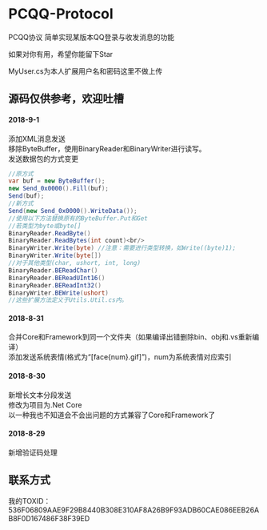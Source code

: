 # PCQQ-Protocol
PCQQ协议
简单实现某版本QQ登录与收发消息的功能


如果对你有用，希望你能留下Star

MyUser.cs为本人扩展用户名和密码这里不做上传


源码仅供参考，欢迎吐槽
------------------------------------------
#### 2018-9-1
添加XML消息发送  
移除ByteBuffer，使用BinaryReader和BinaryWriter进行读写。  
发送数据包的方式变更
```C#
//原方式
var buf = new ByteBuffer();
new Send_0x0000().Fill(buf);
Send(buf);
//新方式
Send(new Send_0x0000().WriteData());
//使用以下方法替换原有的ByteBuffer.Put和Get
//若类型为byte或byte[]
BinaryReader.ReadByte()
BinaryReader.ReadBytes(int count)<br/>
BinaryWriter.Write(byte) //注意：需要进行类型转换，如Write((byte)1);
BinaryWriter.Write(byte[])
//对于其他类型(char, ushort, int, long)
BinaryReader.BEReadChar()
BinaryReader.BEReadUInt16()
BinaryReader.BEReadInt32()
BinaryWriter.BEWrite(ushort)
//这些扩展方法定义于Utils.Util.cs内。
```
#### 2018-8-31
合并Core和Framework到同一个文件夹（如果编译出错删除bin、obj和.vs重新编译）  
添加发送系统表情(格式为“[face\{num}.gif]”)，num为系统表情对应索引

#### 2018-8-30
新增长文本分段发送  
修改为项目为.Net Core  
以一种我也不知道会不会出问题的方式兼容了Core和Framework了

#### 2018-8-29
新增验证码处理

联系方式
------------------------------------------
我的TOXID：536F06809AAE9F29B8440B308E310AF8A26B9F93ADB60CAE086EEB26AB8F0D167486F38F39ED
<br>
<!--img src="/tox_save.png?raw=true" style="width:275px;" alt="联系方式"-->
<br>
